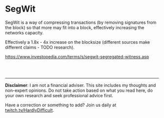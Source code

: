 # SegWit

SegWit is a way of compressing transactions (by removing signatures from the block) so that more may fit into a block, effectively increasing the networks capacity.

Effectively a 1.8x - 4x increase on the blocksize (different sources make different claims - TODO research).

https://www.investopedia.com/terms/s/segwit-segregated-witness.asp







<br><br><hr>  **Disclaimer**: I am not a financial adviser.  This site includes my thoughts and non-expert opinions.  Do not take action based on what you read here, do your own research and seek professional advice first.

Have a correction or something to add?  Join us daily at [twitch.tv/HardlyDifficult](http://twitch.tv/HardlyDifficult).